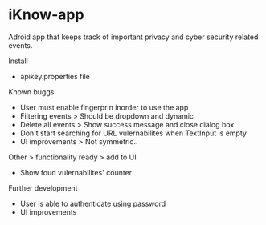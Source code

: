 # iKnow-app
Adroid app that keeps track of important privacy and cyber security related events.


Install

- apikey.properties file



Known buggs

- User must enable fingerprin inorder to use the app
- Filtering events > Should be dropdown and dynamic
- Delete all events > Show success message and close dialog box
- Don't start searching for URL vulernabilites when TextInput is empty
- UI improvements > Not symmetric..


Other > functionality ready > add to UI
- Show foud vulernabilites' counter


Further development
- User is able to authenticate using password
- UI improvements
